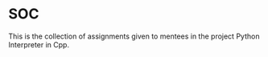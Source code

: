 # SOC
This is the collection of assignments given to mentees in the project Python Interpreter in Cpp. 
